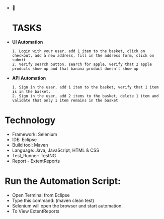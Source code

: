 
- 🔭<h1 align="left">TASKS</h1>

- **UI Automation**
  
      1. Login with your user, add 1 item to the basket, click on checkout, add a new address, fill in the address form, click on submit
      2. Verify search button, search for apple, verify that 2 apple products show up and that banana product doesn't show up
 
- **API Automation**

      1. Sign in the user, add 1 item to the basket, verify that 1 item is in the basket.
      2. Sign in the user, add 2 items to the basket, delete 1 item and validate that only 1 item remains in the basket
  
<h1 align="left">Technology</h1>

- Framework: Selenium
- IDE: Eclipse
- Build tool: Maven
- Language: Java, JavaScript, HTML & CSS
- Test_Runner: TestNG
- Report - ExtentReports

<h1 align="left">Run the Automation Script:</h1>

- Open Terminal from Eclipse
- Type this command: (maven clean test)
- Selenium will open the browser and start automation.
- To View ExtentReports



